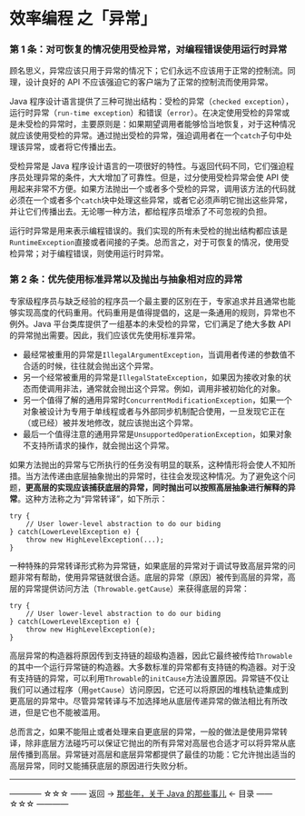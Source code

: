 # 效率编程 之「异常」

### 第 1 条：对可恢复的情况使用受检异常，对编程错误使用运行时异常

顾名思义，异常应该只用于异常的情况下；它们永远不应该用于正常的控制流。同理，设计良好的 API 不应该强迫它的客户端为了正常的控制流而使用异常。

Java 程序设计语言提供了三种可抛出结构：受检的异常（`checked exception`），运行时异常（`run-time exception`）和错误（`error`）。在决定使用受检的异常或是未受检的异常时，主要原则是：如果期望调用者能够恰当地恢复，对于这种情况就应该使用受检的异常。通过抛出受检的异常，强迫调用者在一个`catch`子句中处理该异常，或者将它传播出去。

受检异常是 Java 程序设计语言的一项很好的特性。与返回代码不同，它们强迫程序员处理异常的条件，大大增加了可靠性。但是，过分使用受检异常会使 API 使用起来非常不方便。如果方法抛出一个或者多个受检的异常，调用该方法的代码就必须在一个或者多个`catch`块中处理这些异常，或者它必须声明它抛出这些异常，并让它们传播出去。无论哪一种方法，都给程序员增添了不可忽视的负担。

运行时异常是用来表示编程错误的。我们实现的所有未受检的抛出结构都应该是`RuntimeException`直接或者间接的子类。总而言之，对于可恢复的情况，使用受检异常；对于编程错误，则使用运行时异常。

### 第 2 条：优先使用标准异常以及抛出与抽象相对应的异常

专家级程序员与缺乏经验的程序员一个最主要的区别在于，专家追求并且通常也能够实现高度的代码重用。代码重用是值得提倡的，这是一条通用的规则，异常也不例外。Java 平台类库提供了一组基本的未受检的异常，它们满足了绝大多数 API 的异常抛出需要。因此，我们应该优先使用标准异常。

- 最经常被重用的异常是`IllegalArgumentException`，当调用者传递的参数值不合适的时候，往往就会抛出这个异常。
- 另一个经常被重用的异常是`IllegalStateException`，如果因为接收对象的状态而使调用非法，通常就会抛出这个异常。例如，调用非被初始化的对象。
- 另一个值得了解的通用异常时`ConcurrentModificationException`，如果一个对象被设计为专用于单线程或者与外部同步机制配合使用，一旦发现它正在（或已经）被并发地修改，就应该抛出这个异常。
- 最后一个值得注意的通用异常是`UnsupportedOperationException`，如果对象不支持所请求的操作，就会抛出这个异常。

如果方法抛出的异常与它所执行的任务没有明显的联系，这种情形将会使人不知所措。当方法传递由底层抽象抛出的异常时，往往会发现这种情况。为了避免这个问题，**更高层的实现应该捕获底层的异常，同时抛出可以按照高层抽象进行解释的异常**。这种方法称之为“异常转译”，如下所示：

```
try {
	// User lower-level abstraction to do our biding
} catch(LowerLevelException e) {
	throw new HighLevelException(...);
}
```

一种特殊的异常转译形式称为异常链，如果底层的异常对于调试导致高层异常的问题非常有帮助，使用异常链就很合适。底层的异常（原因）被传到高层的异常，高层的异常提供访问方法（`Throwable.getCause`）来获得底层的异常：

```
try {
	// User lower-level abstraction to do our biding
} catch(LowerLevelException e) {
	throw new HighLevelException(e);
}
```

高层异常的构造器将原因传到支持链的超级构造器，因此它最终被传给`Throwable`的其中一个运行异常链的构造器。大多数标准的异常都有支持链的构造器。对于没有支持链的异常，可以利用`Throwable`的`initCause`方法设置原因。异常链不仅让我们可以通过程序（用`getCause`）访问原因，它还可以将原因的堆栈轨迹集成到更高层的异常中。尽管异常转译与不加选择地从底层传递异常的做法相比有所改进，但是它也不能被滥用。

总而言之，如果不能阻止或者处理来自更底层的异常，一般的做法是使用异常转译，除非底层方法碰巧可以保证它抛出的所有异常对高层也合适才可以将异常从底层传播到高层。异常链对高层和底层异常都提供了最佳的功能：它允许抛出适当的高层异常，同时又能捕获底层的原因进行失败分析。


----------

———— ☆☆☆ —— 返回 -> [那些年，关于 Java 的那些事儿](https://github.com/guobinhit/java-skills/blob/master/README.md) <- 目录 —— ☆☆☆ ————
